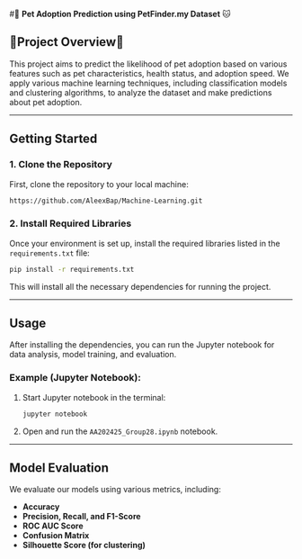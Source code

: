 #🐶 **Pet Adoption Prediction using PetFinder.my Dataset** 🐱

## 🦴Project Overview🦴

This project aims to predict the likelihood of pet adoption based on various features such as pet characteristics, health status, and adoption speed. We apply various machine learning techniques, including classification models and clustering algorithms, to analyze the dataset and make predictions about pet adoption.

---

## **Getting Started**

### 1. Clone the Repository

First, clone the repository to your local machine:

```bash
https://github.com/AleexBap/Machine-Learning.git
```

### 2. Install Required Libraries

Once your environment is set up, install the required libraries listed in the `requirements.txt` file:

```bash
pip install -r requirements.txt
```

This will install all the necessary dependencies for running the project.

---

## **Usage**

After installing the dependencies, you can run the Jupyter notebook for data analysis, model training, and evaluation.

### Example (Jupyter Notebook):

1. Start Jupyter notebook in the terminal:

   ```bash
   jupyter notebook
   ```

2. Open and run the `AA202425_Group28.ipynb` notebook.

---

## **Model Evaluation**

We evaluate our models using various metrics, including:

- **Accuracy**
- **Precision, Recall, and F1-Score**
- **ROC AUC Score**
- **Confusion Matrix**
- **Silhouette Score (for clustering)**
